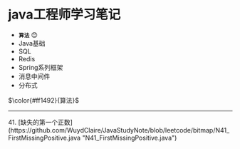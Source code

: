 # java工程师学习笔记<br/>
- **`算法`** :blush:
- Java基础<br/>
- SQL<br/>
- Redis<br/>
- Spring系列框架<br/>
- 消息中间件<br/>
- 分布式<br/>

$\color{#ff1492}{算法}$ 
<hr>
41. [缺失的第一个正数](https://github.com/WuydClaire/JavaStudyNote/blob/leetcode/bitmap/N41_FirstMissingPositive.java "N41_FirstMissingPositive.java")
